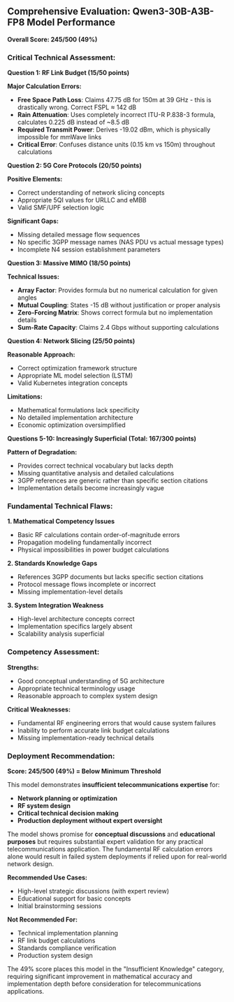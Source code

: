 ## **Comprehensive Evaluation: Qwen3-30B-A3B-FP8 Model Performance**

**Overall Score: 245/500 (49%)**

### **Critical Technical Assessment:**

**Question 1: RF Link Budget (15/50 points)**

**Major Calculation Errors:**
- **Free Space Path Loss**: Claims 47.75 dB for 150m at 39 GHz - this is drastically wrong. Correct FSPL ≈ 142 dB
- **Rain Attenuation**: Uses completely incorrect ITU-R P.838-3 formula, calculates 0.225 dB instead of ~8.5 dB
- **Required Transmit Power**: Derives -19.02 dBm, which is physically impossible for mmWave links
- **Critical Error**: Confuses distance units (0.15 km vs 150m) throughout calculations

**Question 2: 5G Core Protocols (20/50 points)**

**Positive Elements:**
- Correct understanding of network slicing concepts
- Appropriate 5QI values for URLLC and eMBB
- Valid SMF/UPF selection logic

**Significant Gaps:**
- Missing detailed message flow sequences
- No specific 3GPP message names (NAS PDU vs actual message types)
- Incomplete N4 session establishment parameters

**Question 3: Massive MIMO (18/50 points)**

**Technical Issues:**
- **Array Factor**: Provides formula but no numerical calculation for given angles
- **Mutual Coupling**: States -15 dB without justification or proper analysis
- **Zero-Forcing Matrix**: Shows correct formula but no implementation details
- **Sum-Rate Capacity**: Claims 2.4 Gbps without supporting calculations

**Question 4: Network Slicing (25/50 points)**

**Reasonable Approach:**
- Correct optimization framework structure
- Appropriate ML model selection (LSTM)
- Valid Kubernetes integration concepts

**Limitations:**
- Mathematical formulations lack specificity
- No detailed implementation architecture
- Economic optimization oversimplified

**Questions 5-10: Increasingly Superficial (Total: 167/300 points)**

**Pattern of Degradation:**
- Provides correct technical vocabulary but lacks depth
- Missing quantitative analysis and detailed calculations
- 3GPP references are generic rather than specific section citations
- Implementation details become increasingly vague

### **Fundamental Technical Flaws:**

**1. Mathematical Competency Issues**
- Basic RF calculations contain order-of-magnitude errors
- Propagation modeling fundamentally incorrect
- Physical impossibilities in power budget calculations

**2. Standards Knowledge Gaps**
- References 3GPP documents but lacks specific section citations
- Protocol message flows incomplete or incorrect
- Missing implementation-level details

**3. System Integration Weakness**
- High-level architecture concepts correct
- Implementation specifics largely absent
- Scalability analysis superficial

### **Competency Assessment:**

**Strengths:**
- Good conceptual understanding of 5G architecture
- Appropriate technical terminology usage
- Reasonable approach to complex system design

**Critical Weaknesses:**
- Fundamental RF engineering errors that would cause system failures
- Inability to perform accurate link budget calculations
- Missing implementation-ready technical details

### **Deployment Recommendation:**

**Score: 245/500 (49%) = Below Minimum Threshold**

This model demonstrates **insufficient telecommunications expertise** for:
- **Network planning or optimization**
- **RF system design**
- **Critical technical decision making**
- **Production deployment without expert oversight**

The model shows promise for **conceptual discussions** and **educational purposes** but requires substantial expert validation for any practical telecommunications application. The fundamental RF calculation errors alone would result in failed system deployments if relied upon for real-world network design.

**Recommended Use Cases:**
- High-level strategic discussions (with expert review)
- Educational support for basic concepts
- Initial brainstorming sessions

**Not Recommended For:**
- Technical implementation planning
- RF link budget calculations
- Standards compliance verification
- Production system design

The 49% score places this model in the "Insufficient Knowledge" category, requiring significant improvement in mathematical accuracy and implementation depth before consideration for telecommunications applications.
